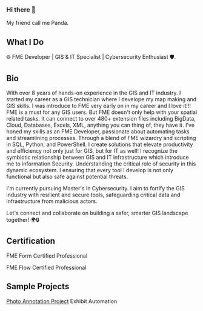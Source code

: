 ### Hi there 👋

My friend call me Panda. 

## What I Do

🌐 FME Developer | GIS & IT Specialist | Cybersecurity Enthusiast 🛡️.

## Bio
With over 8 years of hands-on experience in the GIS and IT industry. I started my career as a GIS technician where I develope my map making and GIS skills. I was introduce to FME very early on in my career and I love it!!! FME is a must for any GIS users. But FME doesn't only help with your spatial related tasks. It can connect to over 480+ extension files including BigData, Cloud, Databases, Excels, XML, anything you can thing of, they have it. I've honed my skills as an FME Developer, passionate about automating tasks and streamlining processes. Through a blend of FME wizardry and scripting in SQL, Python, and PowerShell. I create solutions that elevate productivity and efficiency not only just for GIS, but for IT as well! I recognize the symbiotic relationship between GIS and IT infrastructure which introduce me to information Security. Understanding the critical role of security in this dynamic ecosystem. I ensuring that every tool I develop is not only functional but also safe against potential threats.

I'm currently pursuing Master's in Cybersecurity. I aim to fortify the GIS industry with resilient and secure tools, safeguarding critical data and infrastructure from malicious actors.

Let's connect and collaborate on building a safer, smarter GIS landscape together! 🌍🔒

## Certification

FME Form Certified Professional

FME Flow Certified Professional

## Sample Projects

<a href="https://github.com/pandaacoding/FME-PhotoAnnotation">Photo Annotation Project</a>
Exhibit Automation



<!--
**pandaacoding/pandaacoding** is a ✨ _special_ ✨ repository because its `README.md` (this file) appears on your GitHub profile.

Here are some ideas to get you started:

- 🔭 I’m currently working on ...
- 🌱 I’m currently learning ...
- 👯 I’m looking to collaborate on ...
- 🤔 I’m looking for help with ...
- 💬 Ask me about ...
- 📫 How to reach me: ...
- 😄 Pronouns: ...
- ⚡ Fun fact: ...
-->
